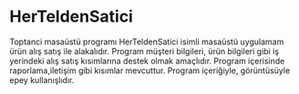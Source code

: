 # HerTeldenSatici
Toptanci masaüstü programı
HerTeldenSatici isimli masaüstü uygulamam ürün alış satış ile alakalıdır.
Program müşteri bilgileri, ürün bilgileri gibi iş yerindeki alış satış kısımlarına destek olmak amaçlıdır.
Program içerisinde raporlama,iletişim gibi kısımlar mevcuttur.
Program içeriğiyle, görüntüsüyle epey kullanışlıdır.
